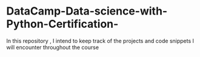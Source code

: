 # DataCamp-Data-science-with-Python-Certification-
In this repository , I intend to keep track of the projects and code snippets I will encounter throughout the course
